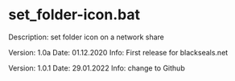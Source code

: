 # set_folder-icon.bat
Description: set folder icon on a network share

Version: 1.0a
Date: 01.12.2020
Info: First release for blackseals.net

Version: 1.0.1
Date: 29.01.2022
Info: change to Github
